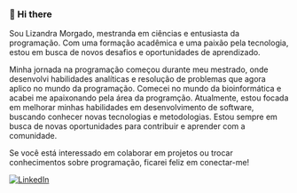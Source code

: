 ### 👋 Hi there

Sou Lizandra Morgado, mestranda em ciências e entusiasta da programação. Com uma formação acadêmica e uma paixão pela tecnologia, estou em busca de novos desafios e oportunidades de aprendizado. </br>

Minha jornada na programação começou durante meu mestrado, onde desenvolvi habilidades analíticas e resolução de problemas que agora aplico no mundo da programação. Comecei no mundo da bioinformática e acabei me apaixonando pela área da programção. Atualmente, estou focada em melhorar minhas habilidades em desenvolvimento de software, buscando conhecer novas tecnologias e metodologias. Estou sempre em busca de novas oportunidades para contribuir e aprender com a comunidade.</br>

Se você está interessado em colaborar em projetos ou trocar conhecimentos sobre programação, ficarei feliz em conectar-me! </br> 

[![LinkedIn](https://img.shields.io/badge/LinkedIn-%230077B5.svg?logo=linkedin&logoColor=white)](https://www.linkedin.com/in/lizandramorgado/)

<!--
**lizandramorgado/lizandramorgado** is a ✨ _special_ ✨ repository because its `README.md` (this file) appears on your GitHub profile.

Here are some ideas to get you started:

- 🔭 I’m currently working on ...
- 🌱 I’m currently learning ...
- 👯 I’m looking to collaborate on ...
- 🤔 I’m looking for help with ...
- 💬 Ask me about ...
- 📫 How to reach me: ...
- 😄 Pronouns: ...
- ⚡ Fun fact: ...
-->
